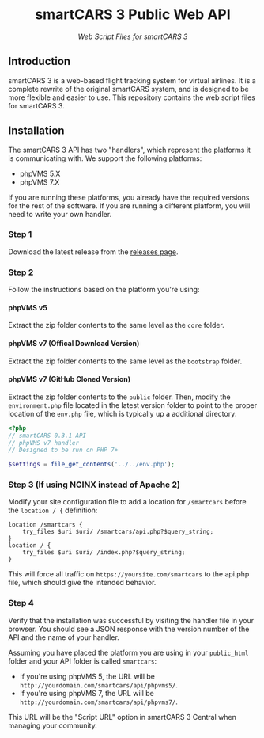<h1 align="center">smartCARS 3 Public Web API</h1>
<div align="center">
    <i>Web Script Files for smartCARS 3</i>
</div>

## Introduction
smartCARS 3 is a web-based flight tracking system for virtual airlines. It is a complete rewrite of the original smartCARS system, and is designed to be more flexible and easier to use. This repository contains the web script files for smartCARS 3.

## Installation
The smartCARS 3 API has two "handlers", which represent the platforms it is communicating with. We support the following platforms:
- phpVMS 5.X
- phpVMS 7.X

If you are running these platforms, you already have the required versions for the rest of the software. If you are running a different platform, you will need to write your own handler.

### Step 1
Download the latest release from the [releases page](https://github.com/invernyx/smartcars-3-public-api/releases).

### Step 2
Follow the instructions based on the platform you're using:

#### phpVMS v5
Extract the zip folder contents to the same level as the `core` folder.

#### phpVMS v7 (Offical Download Version)
Extract the zip folder contents to the same level as the `bootstrap` folder.

#### phpVMS v7 (GitHub Cloned Version)
Extract the zip folder contents to the `public` folder. Then, modify the `environment.php` file located in the latest version folder to point to the proper location of the `env.php` file, which is typically up a additional directory:

```php
<?php
// smartCARS 0.3.1 API
// phpVMS v7 handler
// Designed to be run on PHP 7+

$settings = file_get_contents('../../env.php');
```
### Step 3 (If using NGINX instead of Apache 2)
Modify your site configuration file to add a location for `/smartcars` before the `location / {` definition:

```
location /smartcars {
    try_files $uri $uri/ /smartcars/api.php?$query_string;
}
location / {
    try_files $uri $uri/ /index.php?$query_string;
}
```
This will force all traffic on `https://yoursite.com/smartcars` to the api.php file, which should give the intended behavior.

### Step 4
Verify that the installation was successful by visiting the handler file in your browser. You should see a JSON response with the version number of the API and the name of your handler.

Assuming you have placed the platform you are using in your `public_html` folder and your API folder is called `smartcars`:
- If you're using phpVMS 5, the URL will be `http://yourdomain.com/smartcars/api/phpvms5/`.
- If you're using phpVMS 7, the URL will be `http://yourdomain.com/smartcars/api/phpvms7/`.

This URL will be the "Script URL" option in smartCARS 3 Central when managing your community.
